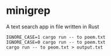 # minigrep
A text search app in file written in Rust

```
IGNORE_CASE=1 cargo run -- to poem.txt
IGNORE_CASE=0 cargo run -- to poem.txt
cargo run -- to peom.txt > output.txt
```
